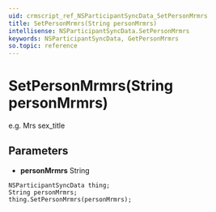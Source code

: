 ```yaml
---
uid: crmscript_ref_NSParticipantSyncData_SetPersonMrmrs
title: SetPersonMrmrs(String personMrmrs)
intellisense: NSParticipantSyncData.SetPersonMrmrs
keywords: NSParticipantSyncData, GetPersonMrmrs
so.topic: reference
---
```


# SetPersonMrmrs(String personMrmrs)

e.g. Mrs   sex_title

## Parameters

* **personMrmrs** String

```crmscript
NSParticipantSyncData thing;
String personMrmrs;
thing.SetPersonMrmrs(personMrmrs);
```

